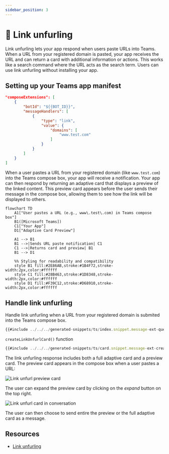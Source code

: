 ```yaml
---
sidebar_position: 3
---
```


# 🔗 Link unfurling

Link unfurling lets your app respond when users paste URLs into Teams. When a URL from your registered domain is pasted, your app receives the URL and can return a card with additional information or actions. This works like a search command where the URL acts as the search term. Users can use link unfurling without installing your app.

## Setting up your Teams app manifest

<!-- langtabs-start -->
```json
"composeExtensions": [
    {
        "botId": "${{BOT_ID}}",
        "messageHandlers": [
            {
                "type": "link",
                "value": {
                    "domains": [
                        "www.test.com"
                    ]
                }
            }
        ]
    }
]
```
<!-- langtabs-end -->

When a user pastes a URL from your registered domain (like `www.test.com`) into the Teams compose box, your app will receive a notification. Your app can then respond by returning an adaptive card that displays a preview of the linked content. This preview card appears before the user sends their message in the compose box, allowing them to see how the link will be displayed to others.

```mermaid
flowchart TD
    A1["User pastes a URL (e.g., www\.test\.com) in Teams compose box"]
    B1([Microsoft Teams])
    C1["Your App"]
    D1["Adaptive Card Preview"]

    A1 --> B1
    B1 -->|Sends URL paste notification| C1
    C1 -->|Returns card and preview| B1
    B1 --> D1

    %% Styling for readability and compatibility
    style B1 fill:#2E86AB,stroke:#1B4F72,stroke-width:2px,color:#ffffff
    style C1 fill:#28B463,stroke:#1D8348,stroke-width:2px,color:#ffffff
    style D1 fill:#F39C12,stroke:#D68910,stroke-width:2px,color:#ffffff
```

## Handle link unfurling

Handle link unfurling when a URL from your registered domain is submited into the Teams compose box.

<!-- langtabs-start -->
```typescript
{{#include ../../../generated-snippets/ts/index.snippet.message-ext-query-link.ts }}
```
<!-- langtabs-end -->

`createLinkUnfurlCard()` function

<!-- langtabs-start -->
```typescript
{{#include ../../../generated-snippets/ts/card.snippet.message-ext-create-link-unfurl-card.ts }}
```
<!-- langtabs-end -->

The link unfurling response includes both a full adaptive card and a preview card. The preview card appears in the compose box when a user pastes a URL:

![Link unfurl preview card](/screenshots/link-unfurl-preview.png)

The user can expand the preview card by clicking on the _expand_ button on the top right.

![Link unfurl card in conversation](/screenshots/link-unfurl-card.png)

The user can then choose to send entire the preview or the full adaptive card as a message.

## Resources

- [Link unfurling](https://learn.microsoft.com/en-us/microsoftteams/platform/messaging-extensions/how-to/link-unfurling?tabs=desktop%2Cjson%2Cadvantages)
